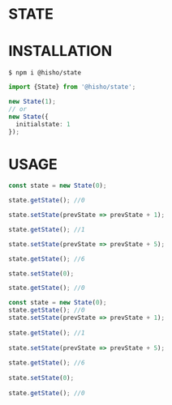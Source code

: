 # STATE

# INSTALLATION

```shell script
$ npm i @hisho/state
```

```typescript
import {State} from '@hisho/state';

new State(1);
// or
new State({
  initialstate: 1
});
```


# USAGE

```typescript
const state = new State(0);

state.getState(); //0

state.setState(prevState => prevState + 1);

state.getState(); //1

state.setState(prevState => prevState + 5);

state.getState(); //6

state.setState(0);

state.getState(); //0
```

```typescript
const state = new State(0);
state.getState(); //0	
state.setState(prevState => prevState + 1);
	
state.getState(); //1
	
state.setState(prevState => prevState + 5);
	
state.getState(); //6
	
state.setState(0);
	
state.getState(); //0
```
